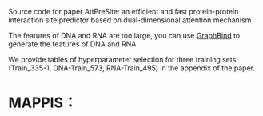 Source code for paper AttPreSite: an efficient and fast protein-protein interaction site predictor based on dual-dimensional attention mechanism

The features of DNA and RNA are too large, you can use [GraphBind](http://www.csbio.sjtu.edu.cn/bioinf/GraphBind/sourcecode.html) to generate the features of DNA and RNA

We provide tables of hyperparameter selection for three training sets (Train_335-1, DNA-Train_573, RNA-Train_495) in the appendix of the paper.

# MAPPIS：
